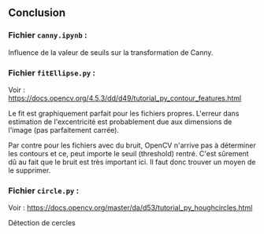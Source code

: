 ## __Conclusion__

### Fichier ```canny.ipynb``` :

Influence de la valeur de seuils sur la transformation de Canny.

### Fichier ```fitEllipse.py``` :

Voir : https://docs.opencv.org/4.5.3/dd/d49/tutorial_py_contour_features.html

Le fit est graphiquement parfait pour les fichiers propres. L'erreur dans estimation de l'excentricité
est probablement due aux dimensions de l'image (pas parfaitement carrée).

Par contre pour les fichiers avec du bruit, OpenCV n'arrive pas à déterminer les contours et ce, peut importe
le seuil (threshold) rentré. C'est sûrement dû au fait que le bruit est très important ici. Il faut donc trouver
un moyen de le supprimer.

### Fichier ```circle.py``` :

Voir : https://docs.opencv.org/master/da/d53/tutorial_py_houghcircles.html

Détection de cercles